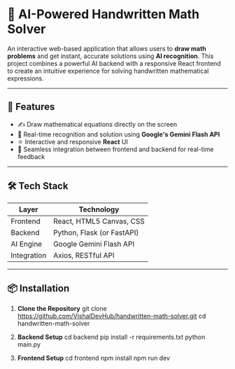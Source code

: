 # 🧠 AI-Powered Handwritten Math Solver

An interactive web-based application that allows users to **draw math problems** and get instant, accurate solutions using **AI recognition**. This project combines a powerful AI backend with a responsive React frontend to create an intuitive experience for solving handwritten mathematical expressions.

---

## 🚀 Features

- ✍️ Draw mathematical equations directly on the screen
- 🤖 Real-time recognition and solution using **Google's Gemini Flash API**
- ⚛️ Interactive and responsive **React** UI
- 🔁 Seamless integration between frontend and backend for real-time feedback

---

## 🛠️ Tech Stack

| Layer       | Technology                     |
|-------------|--------------------------------|
| Frontend    | React, HTML5 Canvas, CSS       |
| Backend     | Python, Flask (or FastAPI)     |
| AI Engine   | Google Gemini Flash API        |
| Integration | Axios, RESTful API             |

---

## 📦 Installation

1. **Clone the Repository**
   git clone https://github.com/VishalDevHub/handwritten-math-solver.git
   cd handwritten-math-solver
   
2. **Backend Setup**
cd backend
pip install -r requirements.txt
python main.py

3. **Frontend Setup**
cd frontend
npm install
npm run dev

